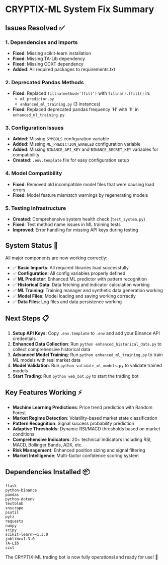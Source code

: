 # CRYPTIX-ML System Fix Summary

## Issues Resolved ✅

### 1. **Dependencies and Imports**
- **Fixed**: Missing scikit-learn installation
- **Fixed**: Missing TA-Lib dependency
- **Fixed**: Missing CCXT dependency
- **Added**: All required packages to requirements.txt

### 2. **Deprecated Pandas Methods**
- **Fixed**: Replaced `fillna(method='ffill')` with `fillna().ffill()` in:
  - `ml_predictor.py`
  - `enhanced_ml_training.py` (3 instances)
- **Fixed**: Replaced deprecated pandas frequency 'H' with 'h' in `enhanced_ml_training.py`

### 3. **Configuration Issues**
- **Added**: Missing `SYMBOLS` configuration variable
- **Added**: Missing `ML_PREDICTION_ENABLED` configuration variable
- **Added**: Missing `BINANCE_API_KEY` and `BINANCE_SECRET_KEY` variables for compatibility
- **Created**: `.env.template` file for easy configuration setup

### 4. **Model Compatibility**
- **Fixed**: Removed old incompatible model files that were causing load errors
- **Fixed**: Model feature mismatch warnings by regenerating models

### 5. **Testing Infrastructure**
- **Created**: Comprehensive system health check (`test_system.py`)
- **Fixed**: Test method name issues in ML training tests
- **Improved**: Error handling for missing API keys during testing

## System Status 🚀

All major components are now working correctly:

- ✅ **Basic Imports**: All required libraries load successfully
- ✅ **Configuration**: All config variables properly defined
- ✅ **ML Predictor**: Enhanced ML predictor with pattern recognition
- ✅ **Historical Data**: Data fetching and indicator calculation working
- ✅ **ML Training**: Training manager and synthetic data generation working
- ✅ **Model Files**: Model loading and saving working correctly
- ✅ **Data Files**: Log files and data persistence working

## Next Steps 📋

1. **Setup API Keys**: Copy `.env.template` to `.env` and add your Binance API credentials
2. **Enhanced Data Collection**: Run `python enhanced_historical_data.py` to collect comprehensive historical data
3. **Advanced Model Training**: Run `python enhanced_ml_training.py` to train ML models with real market data
4. **Model Validation**: Run `python validate_ml_models.py` to validate trained models
5. **Start Trading**: Run `python web_bot.py` to start the trading bot

## Key Features Working ⚡

- **Machine Learning Predictions**: Price trend prediction with Random Forest
- **Market Regime Detection**: Volatility-based market state classification
- **Pattern Recognition**: Signal success probability prediction
- **Adaptive Thresholds**: Dynamic RSI/MACD thresholds based on market conditions
- **Comprehensive Indicators**: 20+ technical indicators including RSI, MACD, Bollinger Bands, ADX, etc.
- **Risk Management**: Enhanced position sizing and signal filtering
- **Market Intelligence**: Multi-factor confidence scoring system

## Dependencies Installed 📦

```
flask
python-binance
pandas
python-dotenv
textblob
snscrape
psutil
pytz
requests
numpy
scipy
scikit-learn>=1.3.0
joblib>=1.3.0
TA-Lib
ccxt
```

The CRYPTIX-ML trading bot is now fully operational and ready for use! 🚀
